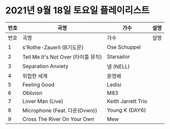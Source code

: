 # 2021년 9월 18일 토요일 플레이리스트

| 번호 | 곡명 | 가수 | 설명 |
|------|------|------|------|
| 번호 | 곡명 | 가수 | 설명 |
| 1 | s'Rothe-Zauerli (B기도문) | Ose Schuppel |  |
| 2 | Tell Me It's Not Over (타이틀 뮤직) | Starsailor |  |
| 3 | Separation Anxiety | 넬 (NELL) |  |
| 4 | 위험한 세계 | 윤영배 |  |
| 5 | Feeling Good | Ledisi |  |
| 6 | Oblivion | M83 |  |
| 7 | Lover Man (Live) | Keith Jarrett Trio |  |
| 8 | Microphone (Feat. 다운(Dvwn)) | Young K (DAY6) |  |
| 9 | Cross The River On Your Own | Mew |  |
